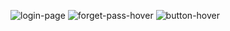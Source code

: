 ![login-page](https://github.com/Prachi1Modak/WebD/assets/123183519/8f50d75e-75ff-4e41-bd45-ee6bf99e5fdb)
![forget-pass-hover](https://github.com/Prachi1Modak/WebD/assets/123183519/220d103f-b762-442a-b9c0-0440c8076d0b)
![button-hover](https://github.com/Prachi1Modak/WebD/assets/123183519/d8331a58-754c-4521-aad2-d4e656541110)
